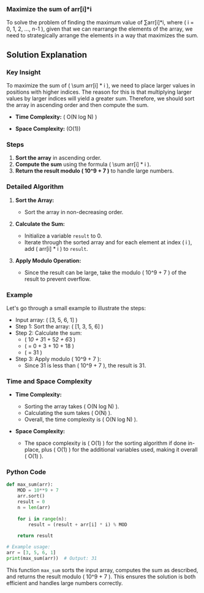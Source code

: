 ### Maximize the sum of arr[i]*i

To solve the problem of finding the maximum value of ∑arr[i]*i, where \( i = 0, 1, 2, ..., n-1 \), given that we can rearrange the elements of the array, we need to strategically arrange the elements in a way that maximizes the sum.

## Solution Explanation

### Key Insight

To maximize the sum of \( \sum arr[i] * i \), we need to place larger values in positions with higher indices. The reason for this is that multiplying larger values by larger indices will yield a greater sum. Therefore, we should sort the array in ascending order and then compute the sum.

- **Time Complexity:** \( O(N log N) \)

- **Space Complexity:** \(O(1)\)

### Steps

1. **Sort the array** in ascending order.
2. **Compute the sum** using the formula \( \sum arr[i] * i \).
3. **Return the result modulo \( 10^9 + 7 \)** to handle large numbers.

### Detailed Algorithm

1. **Sort the Array:**
   - Sort the array in non-decreasing order.
   
2. **Calculate the Sum:**
   - Initialize a variable `result` to 0.
   - Iterate through the sorted array and for each element at index \( i \), add \( arr[i] * i \) to `result`.
   
3. **Apply Modulo Operation:**
   - Since the result can be large, take the modulo \( 10^9 + 7 \) of the result to prevent overflow.

### Example

Let's go through a small example to illustrate the steps:

- Input array: \( [3, 5, 6, 1] \)
- Step 1: Sort the array: \( [1, 3, 5, 6] \)
- Step 2: Calculate the sum:
  - \( 1*0 + 3*1 + 5*2 + 6*3 \)
  - \( = 0 + 3 + 10 + 18 \)
  - \( = 31 \)
- Step 3: Apply modulo \( 10^9 + 7 \):
  - Since 31 is less than \( 10^9 + 7 \), the result is 31.

### Time and Space Complexity

- **Time Complexity:**
  - Sorting the array takes \( O(N log N) \).
  - Calculating the sum takes \( O(N) \).
  - Overall, the time complexity is \( O(N log N) \).

- **Space Complexity:**
  - The space complexity is \( O(1) \) for the sorting algorithm if done in-place, plus \( O(1) \) for the additional variables used, making it overall \( O(1) \).

### Python Code

```python
def max_sum(arr):
    MOD = 10**9 + 7
    arr.sort()
    result = 0
    n = len(arr)
    
    for i in range(n):
        result = (result + arr[i] * i) % MOD
    
    return result

# Example usage:
arr = [3, 5, 6, 1]
print(max_sum(arr))  # Output: 31
```

This function `max_sum` sorts the input array, computes the sum as described, and returns the result modulo \( 10^9 + 7 \). This ensures the solution is both efficient and handles large numbers correctly.
